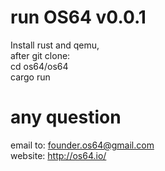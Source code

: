 # run OS64 v0.0.1  
Install rust and qemu,  
after git clone:  
cd os64/os64  
cargo run  

# any question  
email to:  founder.os64@gmail.com  
website:  http://os64.io/  

